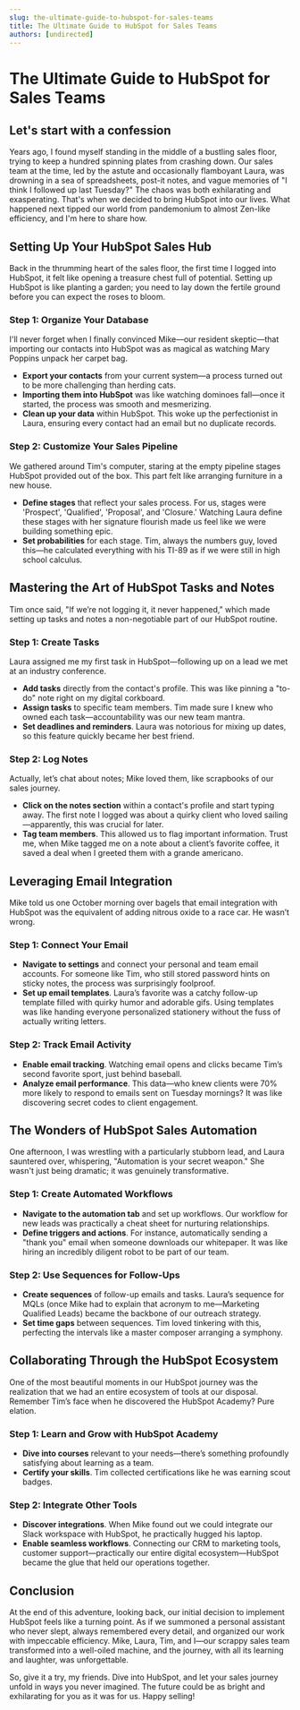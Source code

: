 ```yaml
---
slug: the-ultimate-guide-to-hubspot-for-sales-teams
title: The Ultimate Guide to HubSpot for Sales Teams
authors: [undirected]
---
```


# The Ultimate Guide to HubSpot for Sales Teams

## Let's start with a confession

Years ago, I found myself standing in the middle of a bustling sales floor, trying to keep a hundred spinning plates from crashing down. Our sales team at the time, led by the astute and occasionally flamboyant Laura, was drowning in a sea of spreadsheets, post-it notes, and vague memories of "I think I followed up last Tuesday?" The chaos was both exhilarating and exasperating. That's when we decided to bring HubSpot into our lives. What happened next tipped our world from pandemonium to almost Zen-like efficiency, and I'm here to share how.

## Setting Up Your HubSpot Sales Hub

Back in the thrumming heart of the sales floor, the first time I logged into HubSpot, it felt like opening a treasure chest full of potential. Setting up HubSpot is like planting a garden; you need to lay down the fertile ground before you can expect the roses to bloom.

### Step 1: Organize Your Database

I'll never forget when I finally convinced Mike—our resident skeptic—that importing our contacts into HubSpot was as magical as watching Mary Poppins unpack her carpet bag.

- **Export your contacts** from your current system—a process turned out to be more challenging than herding cats.
- **Importing them into HubSpot** was like watching dominoes fall—once it started, the process was smooth and mesmerizing.
- **Clean up your data** within HubSpot. This woke up the perfectionist in Laura, ensuring every contact had an email but no duplicate records.

### Step 2: Customize Your Sales Pipeline

We gathered around Tim's computer, staring at the empty pipeline stages HubSpot provided out of the box. This part felt like arranging furniture in a new house.

- **Define stages** that reflect your sales process. For us, stages were 'Prospect', 'Qualified', 'Proposal', and 'Closure.' Watching Laura define these stages with her signature flourish made us feel like we were building something epic.
- **Set probabilities** for each stage. Tim, always the numbers guy, loved this—he calculated everything with his TI-89 as if we were still in high school calculus.

## Mastering the Art of HubSpot Tasks and Notes

Tim once said, "If we’re not logging it, it never happened," which made setting up tasks and notes a non-negotiable part of our HubSpot routine.

### Step 1: Create Tasks

Laura assigned me my first task in HubSpot—following up on a lead we met at an industry conference. 

- **Add tasks** directly from the contact's profile. This was like pinning a "to-do" note right on my digital corkboard.
- **Assign tasks** to specific team members. Tim made sure I knew who owned each task—accountability was our new team mantra.
- **Set deadlines and reminders**. Laura was notorious for mixing up dates, so this feature quickly became her best friend.

### Step 2: Log Notes

Actually, let’s chat about notes; Mike loved them, like scrapbooks of our sales journey. 

- **Click on the notes section** within a contact's profile and start typing away. The first note I logged was about a quirky client who loved sailing—apparently, this was crucial for later.
- **Tag team members**. This allowed us to flag important information. Trust me, when Mike tagged me on a note about a client’s favorite coffee, it saved a deal when I greeted them with a grande americano.

## Leveraging Email Integration

Mike told us one October morning over bagels that email integration with HubSpot was the equivalent of adding nitrous oxide to a race car. He wasn’t wrong.

### Step 1: Connect Your Email

- **Navigate to settings** and connect your personal and team email accounts. For someone like Tim, who still stored password hints on sticky notes, the process was surprisingly foolproof.
- **Set up email templates**. Laura’s favorite was a catchy follow-up template filled with quirky humor and adorable gifs. Using templates was like handing everyone personalized stationery without the fuss of actually writing letters.

### Step 2: Track Email Activity

- **Enable email tracking**. Watching email opens and clicks became Tim’s second favorite sport, just behind baseball.
- **Analyze email performance**. This data—who knew clients were 70% more likely to respond to emails sent on Tuesday mornings? It was like discovering secret codes to client engagement.

## The Wonders of HubSpot Sales Automation

One afternoon, I was wrestling with a particularly stubborn lead, and Laura sauntered over, whispering, "Automation is your secret weapon." She wasn't just being dramatic; it was genuinely transformative.

### Step 1: Create Automated Workflows

- **Navigate to the automation tab** and set up workflows. Our workflow for new leads was practically a cheat sheet for nurturing relationships.
- **Define triggers and actions**. For instance, automatically sending a "thank you" email when someone downloads our whitepaper. It was like hiring an incredibly diligent robot to be part of our team.

### Step 2: Use Sequences for Follow-Ups

- **Create sequences** of follow-up emails and tasks. Laura’s sequence for MQLs (once Mike had to explain that acronym to me—Marketing Qualified Leads) became the backbone of our outreach strategy.
- **Set time gaps** between sequences. Tim loved tinkering with this, perfecting the intervals like a master composer arranging a symphony.

## Collaborating Through the HubSpot Ecosystem

One of the most beautiful moments in our HubSpot journey was the realization that we had an entire ecosystem of tools at our disposal. Remember Tim’s face when he discovered the HubSpot Academy? Pure elation.

### Step 1: Learn and Grow with HubSpot Academy

- **Dive into courses** relevant to your needs—there’s something profoundly satisfying about learning as a team.
- **Certify your skills**. Tim collected certifications like he was earning scout badges.

### Step 2: Integrate Other Tools

- **Discover integrations**. When Mike found out we could integrate our Slack workspace with HubSpot, he practically hugged his laptop.
- **Enable seamless workflows**. Connecting our CRM to marketing tools, customer support—practically our entire digital ecosystem—HubSpot became the glue that held our operations together.

## Conclusion

At the end of this adventure, looking back, our initial decision to implement HubSpot feels like a turning point. As if we summoned a personal assistant who never slept, always remembered every detail, and organized our work with impeccable efficiency. Mike, Laura, Tim, and I—our scrappy sales team transformed into a well-oiled machine, and the journey, with all its learning and laughter, was unforgettable.

So, give it a try, my friends. Dive into HubSpot, and let your sales journey unfold in ways you never imagined. The future could be as bright and exhilarating for you as it was for us. Happy selling!